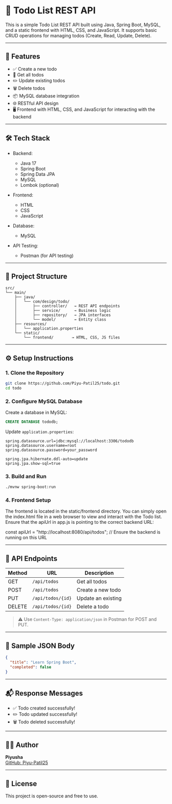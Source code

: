 # 📝 Todo List REST API

This is a simple Todo List REST API built using Java, Spring Boot, MySQL, and a static frontend with HTML, CSS, and JavaScript. It supports basic CRUD operations for managing todos (Create, Read, Update, Delete).


---

## 🚀 Features

- ✅ Create a new todo
- 📄 Get all todos
- ✏️ Update existing todos
- 🗑️ Delete todos
- 📦 MySQL database integration
- 🌐 RESTful API design
- 🖥️ Frontend with HTML, CSS, and JavaScript for interacting with the backend


---

## 🛠️ Tech Stack

- Backend:
  - Java 17
  - Spring Boot
  - Spring Data JPA
  - MySQL
  - Lombok (optional)

- Frontend:
  - HTML 
  - CSS 
  - JavaScript 
  
- Database:
  - MySQL

- API Testing:
  - Postman (for API testing)

---

## 📂 Project Structure

```
src/
└── main/
    ├── java/
    │   └── com/design/todo/
    │       ├── controller/   → REST API endpoints
    │       ├── service/      → Business logic
    │       ├── repository/   → JPA interfaces
    │       └── model/        → Entity class
    ├── resources/
    │   └── application.properties
    └── static/
        └── frontend/        → HTML, CSS, JS files

```

---

## ⚙️ Setup Instructions

### 1. Clone the Repository

```bash
git clone https://github.com/Piyu-Patil25/todo.git
cd todo
```

### 2. Configure MySQL Database

Create a database in MySQL:
```sql
CREATE DATABASE tododb;
```

Update `application.properties`:
```properties
spring.datasource.url=jdbc:mysql://localhost:3306/tododb
spring.datasource.username=root
spring.datasource.password=your_password

spring.jpa.hibernate.ddl-auto=update
spring.jpa.show-sql=true
```

### 3. Build and Run

```bash
./mvnw spring-boot:run
```

### 4. Frontend Setup

The frontend is located in the static/frontend directory. You can simply open the index.html file in a web browser to view and interact with the Todo list. Ensure that the apiUrl in app.js is pointing to the correct backend URL:

const apiUrl = "http://localhost:8080/api/todos";  // Ensure the backend is running on this URL


---

## 🧪 API Endpoints

| Method | URL               | Description         |
|--------|-------------------|---------------------|
| GET    | `/api/todos`      | Get all todos       |
| POST   | `/api/todos`      | Create a new todo   |
| PUT    | `/api/todos/{id}` | Update an existing  |
| DELETE | `/api/todos/{id}` | Delete a todo       |

> ⚠️ Use `Content-Type: application/json` in Postman for POST and PUT.

---

## 📸 Sample JSON Body

```json
{
  "title": "Learn Spring Boot",
  "completed": false
}
```

---

## 📬 Response Messages

- ✅ Todo created successfully!
- ✏️ Todo updated successfully!
- 🗑️ Todo deleted successfully!

---

## 👩‍💻 Author

**Piyusha**  
[GitHub: Piyu-Patil25](https://github.com/Piyu-Patil25)

---

## 📌 License

This project is open-source and free to use.
